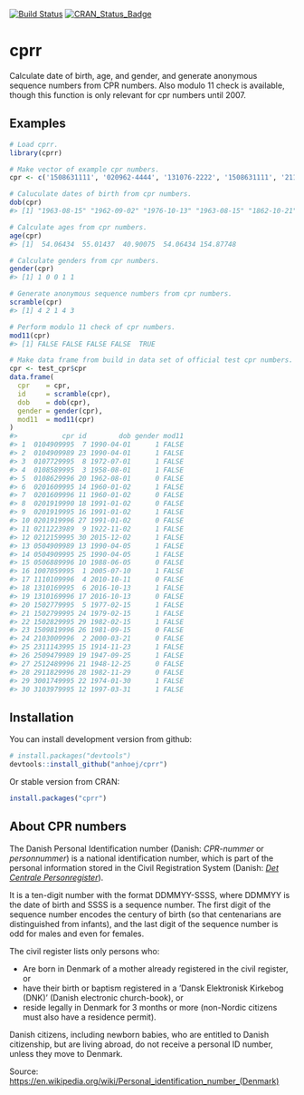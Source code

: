 
<!-- README.md is generated from README.Rmd. Please edit that file -->
[![Build Status](https://travis-ci.org/anhoej/cprr.svg?branch=master)](https://travis-ci.org/anhoej/cprr) [![CRAN\_Status\_Badge](http://www.r-pkg.org/badges/version/cprr)](https://cran.r-project.org/package=cprr)

cprr
====

Calculate date of birth, age, and gender, and generate anonymous sequence numbers from CPR numbers. Also modulo 11 check is available, though this function is only relevant for cpr numbers until 2007.

Examples
--------

``` r
# Load cprr.
library(cprr)

# Make vector of example cpr numbers.
cpr <- c('1508631111', '020962-4444', '131076-2222', '1508631111', '2110625629')

# Caluculate dates of birth from cpr numbers.
dob(cpr)
#> [1] "1963-08-15" "1962-09-02" "1976-10-13" "1963-08-15" "1862-10-21"

# Calculate ages from cpr numbers.
age(cpr)
#> [1]  54.06434  55.01437  40.90075  54.06434 154.87748

# Calculate genders from cpr numbers.
gender(cpr)
#> [1] 1 0 0 1 1

# Generate anonymous sequence numbers from cpr numbers.
scramble(cpr)
#> [1] 4 2 1 4 3

# Perform modulo 11 check of cpr numbers.
mod11(cpr)
#> [1] FALSE FALSE FALSE FALSE  TRUE

# Make data frame from build in data set of official test cpr numbers.
cpr <- test_cpr$cpr
data.frame(
  cpr    = cpr,
  id     = scramble(cpr),
  dob    = dob(cpr),
  gender = gender(cpr),
  mod11  = mod11(cpr)
)
#>           cpr id        dob gender mod11
#> 1  0104909995  7 1990-04-01      1 FALSE
#> 2  0104909989 23 1990-04-01      1 FALSE
#> 3  0107729995  8 1972-07-01      1 FALSE
#> 4  0108589995  3 1958-08-01      1 FALSE
#> 5  0108629996 20 1962-08-01      0 FALSE
#> 6  0201609995 14 1960-01-02      1 FALSE
#> 7  0201609996 11 1960-01-02      0 FALSE
#> 8  0201919990 18 1991-01-02      0 FALSE
#> 9  0201919995 16 1991-01-02      1 FALSE
#> 10 0201919996 27 1991-01-02      0 FALSE
#> 11 0211223989  9 1922-11-02      1 FALSE
#> 12 0212159995 30 2015-12-02      1 FALSE
#> 13 0504909989 13 1990-04-05      1 FALSE
#> 14 0504909995 25 1990-04-05      1 FALSE
#> 15 0506889996 10 1988-06-05      0 FALSE
#> 16 1007059995  1 2005-07-10      1 FALSE
#> 17 1110109996  4 2010-10-11      0 FALSE
#> 18 1310169995  6 2016-10-13      1 FALSE
#> 19 1310169996 17 2016-10-13      0 FALSE
#> 20 1502779995  5 1977-02-15      1 FALSE
#> 21 1502799995 24 1979-02-15      1 FALSE
#> 22 1502829995 29 1982-02-15      1 FALSE
#> 23 1509819996 26 1981-09-15      0 FALSE
#> 24 2103009996  2 2000-03-21      0 FALSE
#> 25 2311143995 15 1914-11-23      1 FALSE
#> 26 2509479989 19 1947-09-25      1 FALSE
#> 27 2512489996 21 1948-12-25      0 FALSE
#> 28 2911829996 28 1982-11-29      0 FALSE
#> 29 3001749995 22 1974-01-30      1 FALSE
#> 30 3103979995 12 1997-03-31      1 FALSE
```

Installation
------------

You can install development version from github:

``` r
# install.packages("devtools")
devtools::install_github("anhoej/cprr")
```

Or stable version from CRAN:

``` r
install.packages("cprr")
```

About CPR numbers
-----------------

The Danish Personal Identification number (Danish: *CPR-nummer* or *personnummer*) is a national identification number, which is part of the personal information stored in the Civil Registration System (Danish: *[Det Centrale Personregister](https://www.cpr.dk/)*).

It is a ten-digit number with the format DDMMYY-SSSS, where DDMMYY is the date of birth and SSSS is a sequence number. The first digit of the sequence number encodes the century of birth (so that centenarians are distinguished from infants), and the last digit of the sequence number is odd for males and even for females.

The civil register lists only persons who:

-   Are born in Denmark of a mother already registered in the civil register, or
-   have their birth or baptism registered in a ’Dansk Elektronisk Kirkebog (DNK)’ (Danish electronic church-book), or
-   reside legally in Denmark for 3 months or more (non-Nordic citizens must also have a residence permit).

Danish citizens, including newborn babies, who are entitled to Danish citizenship, but are living abroad, do not receive a personal ID number, unless they move to Denmark.

Source: <https://en.wikipedia.org/wiki/Personal_identification_number_(Denmark)>
